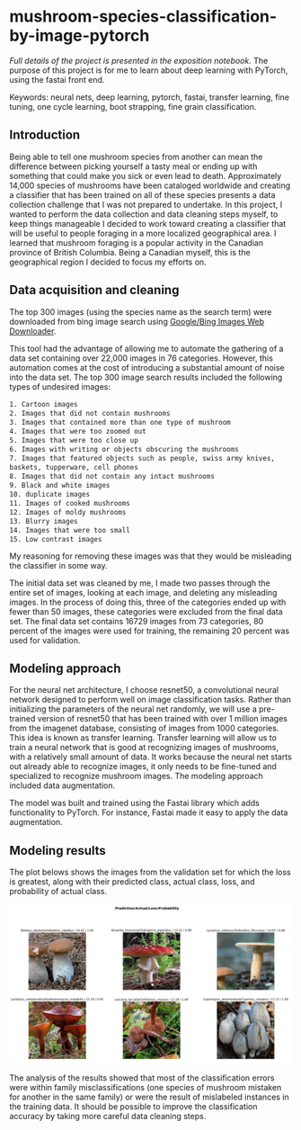 # mushroom-species-classification-by-image-pytorch
*Full details of the project is presented in the exposition notebook.*
The purpose of this project is for me to learn about deep learning with 
PyTorch, using the fastai front end. 

Keywords: neural nets, deep learning, pytorch, fastai, transfer learning, 
fine tuning, one cycle learning, boot strapping, fine grain classification. 

## Introduction 

Being able to tell one mushroom species from another can mean the difference 
between picking yourself a tasty meal or ending up with something that could 
make you sick or even lead to death. Approximately 14,000 species of mushrooms 
have been cataloged worldwide and creating a classifier that has been trained 
on all of these species presents a data collection challenge that I was not 
prepared to undertake. In this project, I wanted to perform the data collection 
and data cleaning steps myself, to keep things manageable I decided to work 
toward creating a classifier that will be useful to people foraging in a more 
localized geographical area. I learned that mushroom foraging is a popular 
activity in the Canadian province of British Columbia. Being a Canadian myself, 
this is the geographical region I decided to focus my efforts on.

## Data acquisition and cleaning

The top 300 images (using the species name as the search term) were downloaded from bing image search using [Google/Bing Images Web Downloader](https://github.com/ultralytics/google-images-download).

This tool had the advantage of allowing me to automate the gathering of a data set containing over 22,000 images in 76 categories. However, this automation comes at the cost of introducing a substantial amount of noise into the data set. The top 300 image search results included the following types of undesired images:

    1. Cartoon images
    2. Images that did not contain mushrooms
    3. Images that contained more than one type of mushroom
    4. Images that were too zoomed out
    5. Images that were too close up
    6. Images with writing or objects obscuring the mushrooms
    7. Images that featured objects such as people, swiss army knives, baskets, tupperware, cell phones
    8. Images that did not contain any intact mushrooms
    9. Black and white images
    10. duplicate images
    11. Images of cooked mushrooms
    12. Images of moldy mushrooms
    13. Blurry images 
    14. Images that were too small
    15. Low contrast images

My reasoning for removing these images was that they would be misleading the classifier in some way.

The initial data set was cleaned by me, I made two passes through the entire set of images, looking at each image, and deleting any misleading images. In the process of doing this, three of the categories ended up with fewer than 50 images, these categories were excluded from the final data set. The final data set contains 16729 images from 73 categories, 80 percent of the images were used for training, the remaining 20 percent was used for validation.

## Modeling approach

For the neural net architecture, I choose resnet50, a convolutional neural network designed to perform well on image classification tasks. Rather than initializing the parameters of the neural net randomly, we will use a pre-trained version of resnet50 that has been trained with over 1 million images from the imagenet database, consisting of images from 1000 categories. This idea is known as transfer learning. Transfer learning will allow us to train a neural network that is good at recognizing images of mushrooms, with a relatively small amount of data. It works because the neural net starts out already able to recognize images, it only needs to be fine-tuned and specialized to recognize mushroom images. The modeling approach included data augmentation.

The model was built and trained using the Fastai library which adds functionality to PyTorch. For instance, Fastai made it easy to apply the data augmentation. 

## Modeling results

The plot belows shows the images from the validation set for which the loss is greatest, along with their predicted class, actual class, loss, and probability of actual class.

![top_losses.png](https://github.com/BoronII/mushroom-species-classification-by-image-pytorch/blob/master/images/top_losses.png)

The analysis of the results showed that most of the classification errors were within family misclassifications (one species of mushroom mistaken for another in the same family) or were the result of mislabeled instances in the training data. It should be possible to improve the classification accuracy by taking more careful data cleaning steps.





